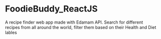 # FoodieBuddy_ReactJS
A recipe finder web app made with Edamam API. Search for different recipes from all around the world, filter them based on their Health and Diet lables
